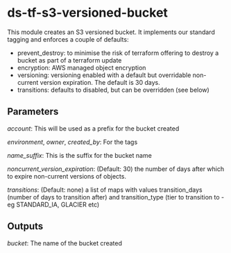 # ds-tf-s3-versioned-bucket
This module creates an S3 versioned bucket. It implements our standard tagging and enforces a couple of defaults:

- prevent_destroy: to minimise the risk of terraform offering to destroy a bucket as part of a terraform update
- encryption: AWS managed object encryption
- versioning: versioning enabled with a default but overridable non-current version expiration. The default is 30 days.
- transitions: defaults to disabled, but can be overridden (see below)

## Parameters
*account*: This will be used as a prefix for the bucket created

*environment*, *owner*, *created_by*: For the tags

*name_suffix*: This is the suffix for the bucket name

*noncurrent_version_expiration*: (Default: 30) the number of days after which to expire non-current versions of objects.
 
*transitions*: (Default: none) a list of maps with values transition_days (number of days to transition after) and transition_type (tier to transition to - eg STANDARD_IA, GLACIER etc)

## Outputs
*bucket*: The name of the bucket created
